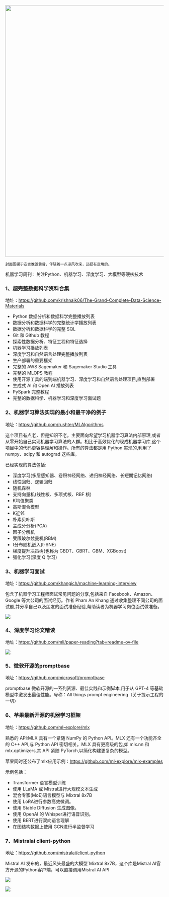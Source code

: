 <img src="https://my-wechat.oss-cn-beijing.aliyuncs.com/stat_cheatsheet.png" width="800" />  

<small>封面图摄于安吉晚饭黄昏，伴随着一点凉风吹来，还挺有意境的。</small>  

机器学习周刊：关注Python、机器学习、深度学习、大模型等硬核技术

### 1、超完整数据科学资料合集

地址：https://github.com/krishnaik06/The-Grand-Complete-Data-Science-Materials

- Python 数据分析和数据科学完整播放列表
- 数据分析和数据科学的完整统计学播放列表
- 数据分析和数据科学的完整 SQL
- Git 和 Github 教程
- 探索性数据分析、特征工程和特征选择
- 机器学习播放列表
- 深度学习和自然语言处理完整播放列表
- 生产部署的重要框架
- 完整的 AWS Sagemaker 和 Sagemaker Studio 工具
- 完整的 MLOPS 教程
- 使用开源工具的端到端机器学习、深度学习和自然语言处理项目,直到部署
- 生成式 AI 和 Open AI 播放列表
- PySpark 完整教程
- 完整的数据科学、机器学习和深度学习面试题

### 2、机器学习算法实现的最小和最干净的例子

地址：https://github.com/rushter/MLAlgorithms

这个项目有点老，但是知识不老。主要面向希望学习机器学习算法内部原理,或者从零开始自己实现机器学习算法的人群。相比于高效优化的现成机器学习库,这个项目中的代码更容易理解和操作。所有的算法都是用 Python 实现的,利用了 numpy、scipy 和 autograd 这些库。

已经实现的算法包括:

- 深度学习(多层感知器、卷积神经网络、递归神经网络、长短期记忆网络)
- 线性回归、逻辑回归
- 随机森林
- 支持向量机(线性核、多项式核、RBF 核)
- K均值聚类
- 高斯混合模型
- K近邻
- 朴素贝叶斯
- 主成分分析(PCA)
- 因子分解机
- 受限玻尔兹曼机(RBM)
- t分布随机嵌入(t-SNE)
- 梯度提升决策树(也称为 GBDT、GBRT、GBM、XGBoost)
- 强化学习(深度 Q 学习)

### 3、机器学习面试

地址：https://github.com/khangich/machine-learning-interview

包含了机器学习工程师面试常见问题的分享,包括来自 Facebook、Amazon、Google 等大公司的面试经历。作者 Pham An Khang 通过收集整理不同公司的面试题,并分享自己以及朋友的面试准备经验,帮助读者为机器学习岗位面试做准备。

![](https://my-wechat.oss-cn-beijing.aliyuncs.com/stat_cheatsheet.png)

### 4、深度学习论文精读

地址：https://github.com/mli/paper-reading?tab=readme-ov-file

![](https://my-wechat.oss-cn-beijing.aliyuncs.com/image-20231214220319856.png)

### 5、微软开源的promptbase

地址：https://github.com/microsoft/promptbase

promptbase 微软开源的一系列资源、最佳实践和示例脚本,用于从 GPT-4 等基础模型中激发出最佳性能。号称：All things prompt engineering（关于提示工程的一切）

### 6、苹果最新开源的机器学习框架

地址：https://github.com/ml-explore/mlx

熟悉的 API:MLX 具有一个紧随 NumPy 的 Python API。MLX 还有一个功能齐全的 C++ API,与 Python API 密切相关。MLX 具有更高级的包,如 mlx.nn 和 mlx.optimizers,其 API 紧随 PyTorch,以简化构建更复杂的模型。

苹果同时还公布了mlx应用示例：https://github.com/ml-explore/mlx-examples

示例包括：

- Transformer 语言模型训练
- 使用 LLaMA 或 Mistral进行大规模文本生成
- 混合专家(MoE)语言模型与 Mixtral 8x7B
- 使用 LoRA进行参数高效微调。
- 使用 Stable Diffusion 生成图像。
- 使用 OpenAI 的 Whisper进行语音识别。
- 使用 BERT进行双向语言理解
- 在图结构数据上使用 GCN进行半监督学习

### 7、Mistralai client-python

地址：https://github.com/mistralai/client-python 

Mistral AI 发布的，最近风头最盛的大模型`Mixtral 8x7B，这个库是Mistral AI官方开源的Python客户端，可以直接调用Mistral AI API

![](https://my-wechat.oss-cn-beijing.aliyuncs.com/3484D9F4-B451-4655-9E01-7B0CF56EF195-20231214221203172.jpeg)


![](https://my-wechat.oss-cn-beijing.aliyuncs.com/WX20230912-203916-20231217213830903.png)

